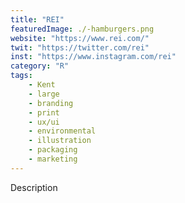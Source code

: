 ```yaml
---
title: "REI"
featuredImage: ./-hamburgers.png
website: "https://www.rei.com/"
twit: "https://twitter.com/rei"
inst: "https://www.instagram.com/rei"
category: "R"
tags:
    - Kent
    - large
    - branding
    - print
    - ux/ui
    - environmental
    - illustration
    - packaging
    - marketing
---
```


Description
